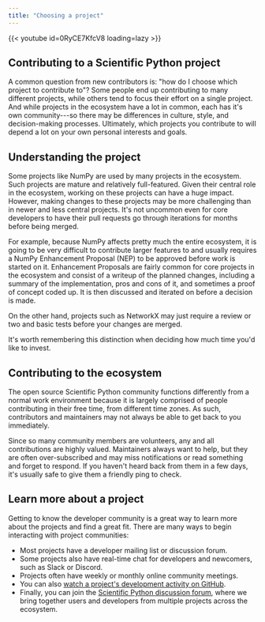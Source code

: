 ```yaml
---
title: "Choosing a project"
---
```


{{< youtube id=0RyCE7KfcV8 loading=lazy >}}

<!--
-Hello everyone, I’m Juanita.
-Welcome to the Scientific Python videos! Today I will help you choose a project to start contributing to the Scientific Python Ecosystem.
-->

## Contributing to a Scientific Python project

A common question from new contributors is: "how do I choose which project to
contribute to"?
Some people end up contributing to many different projects, while others
tend to focus their effort on a single project.
And while projects in the ecosystem have a lot in common, each has it's own community---so there may be differences
in culture, style, and decision-making processes.
Ultimately, which projects you contribute to will depend a lot on your own personal interests and goals.

## Understanding the project

Some projects like NumPy are used by many projects in the ecosystem.
Such projects are mature and relatively full-featured.
Given their central role in the ecosystem, working on these projects can have a huge impact.
However, making changes to these projects may be more challenging than in newer
and less central projects.
It's not uncommon even for core developers to have their pull requests go through iterations for months before being merged.

For example, because NumPy affects pretty much the entire ecosystem, it is
going to be very difficult to contribute larger features to and usually
requires a NumPy Enhancement Proposal (NEP) to be approved before work is
started on it.
Enhancement Proposals are fairly common for core projects in the ecosystem and
consist of a writeup of the planned changes, including a summary of the
implementation, pros and cons of it, and sometimes a proof of concept coded up.
It is then discussed and iterated on before a decision is made.

On the other hand, projects such as NetworkX may just require a review or two and basic tests before your changes are merged.

It's worth remembering this distinction when deciding how much time you'd like to invest.

## Contributing to the ecosystem

The open source Scientific Python community functions differently from a normal work environment because it is largely comprised of people contributing in their free time, from different time zones.
As such, contributors and maintainers may not always be able to get back to you immediately.

Since so many community members are volunteers, any and all contributions are highly valued.
Maintainers always want to help, but they are often over-subscribed and may miss notifications or read something and forget to respond.
If you haven't heard back from them in a few days, it's usually safe to give them a friendly ping to check.

## Learn more about a project

Getting to know the developer community is a great way to learn more about the
projects and find a great fit.
There are many ways to begin interacting with project communities:

- Most projects have a developer mailing list or discussion forum.
- Some projects also have real-time chat for developers and newcomers, such as Slack or Discord.
- Projects often have weekly or monthly online community meetings.
- You can also [watch a project's development activity on GitHub][gh-watch].
- Finally, you can join the [Scientific Python discussion forum](https://discuss.scientific-python.org/), where we bring together users and developers from multiple projects across the ecosystem.

[gh-watch]: https://docs.github.com/en/account-and-profile/managing-subscriptions-and-notifications-on-github/managing-subscriptions-for-activity-on-github/viewing-your-subscriptions

<!--
-I hope these tips help you find the right project to contribute to. Thanks for watching and welcome to Scientific Python!
-->
